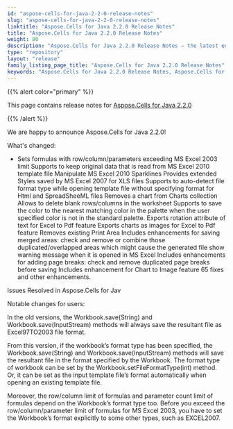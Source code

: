 ```yaml
---
id: "aspose-cells-for-java-2-2-0-release-notes"
slug: "aspose-cells-for-java-2-2-0-release-notes"
linktitle: "Aspose.Cells for Java 2.2.0 Release Notes"
title: "Aspose.Cells for Java 2.2.0 Release Notes"
weight: 80
description: "Aspose.Cells for Java 2.2.0 Release Notes – the latest enhancements, new features, and fixes."
type: "repository"
layout: "release"
family_listing_page_title: "Aspose.Cells for Java 2.2.0 Release Notes"
keywords: "Aspose.Cells for Java 2.2.0 Release Notes, Aspose.Cells for Java 2.2.0 updates and fixes"
---
```


{{% alert color="primary" %}} 

This page contains release notes for [Aspose.Cells for Java 2.2.0](https://releases.aspose.com/cells/java/new-releases/aspose.cells-for-java-2.2.0/)

{{% /alert %}} 

We are happy to announce Aspose.Cells for Java 2.2.0! 

What's changed: 

- Sets formulas with row/column/parameters exceeding MS Excel 2003 limit
  Supports to keep original data that is read from MS Excel 2010 template file
  Manipulate MS Excel 2010 Sparklines
  Provides extended Styles saved by MS Excel 2007 for XLS files
  Supports to auto-detect file format type while opening template file without specifying format for Html and SpreadSheeML files
  Removes a chart from Charts collection
  Allows to delete blank rows/columns in the worksheet
  Supports to save the color to the nearest matching color in the palette when the user specified color is not in the standard palette.
  Exports rotation attribute of text for Excel to Pdf feature
  Exports charts as images for Excel to Pdf feature
  Removes existing Print Area
  Includes enhancements for saving merged areas: check and remove or combine those duplicated/overlapped areas which might cause the generated file show warning message when it is opened in MS Excel
  Includes enhancements for adding page breaks: check and remove duplicated page breaks before saving
  Includes enhancement for Chart to Image feature
  65 fixes and other enhancements. 

Issues Resolved in Aspose.Cells for Jav 

Notable changes for users: 



In the old versions, the Workbook.save(String) and Workbook.save(InputStream) methods will always save the resultant file as Excel97TO2003 file format. 

From this version, if the workbook’s format type has been specified, the Workbook.save(String) and Workbook.save(InputStream) methods will save the resultant file in the format specified by the Workbook. The format type of workbook can be set by the Workbook.setFileFormatType(int) method. Or, it can be set as the input template file’s format automatically when opening an existing template file. 

Moreover, the row/column limit of formulas and parameter count limit of formulas depend on the Workbook’s format type too. Before you exceed the row/column/parameter limit of formulas for MS Excel 2003, you have to set the Workbook’s format explicitly to some other types, such as EXCEL2007. 
